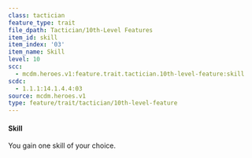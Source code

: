 ```yaml
---
class: tactician
feature_type: trait
file_dpath: Tactician/10th-Level Features
item_id: skill
item_index: '03'
item_name: Skill
level: 10
scc:
  - mcdm.heroes.v1:feature.trait.tactician.10th-level-feature:skill
scdc:
  - 1.1.1:14.1.4.4:03
source: mcdm.heroes.v1
type: feature/trait/tactician/10th-level-feature
---
```


#### Skill

You gain one skill of your choice.
